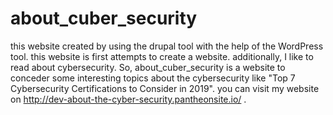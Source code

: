 # about_cuber_security
this website created by using the drupal tool with the help of the WordPress tool. this website is first attempts to create a website. additionally, I like to read about cybersecurity. So, about_cuber_security is a website to conceder some interesting topics about the cybersecurity like "Top 7 Cybersecurity Certifications to Consider in 2019". you can visit my website on http://dev-about-the-cyber-security.pantheonsite.io/ .
 
